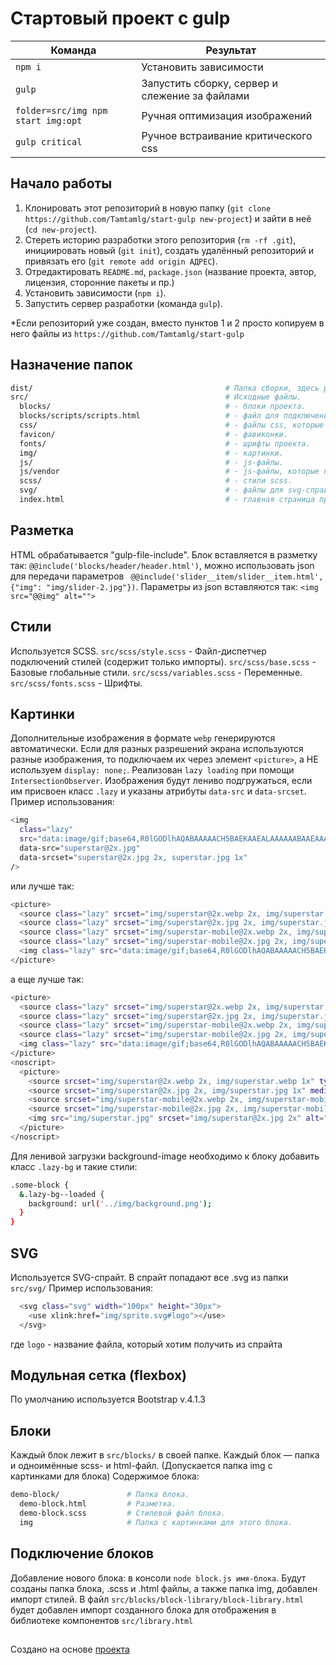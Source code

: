 # Стартовый проект с gulp

<table>
  <thead>
    <tr>
      <th>Команда</th>
      <th>Результат</th>
    </tr>
  </thead>
  <tbody>
    <tr>
      <td width="40%"><code>npm i</code></td>
      <td>Установить зависимости</td>
    </tr>
    <tr>
      <td><code>gulp</code></td>
      <td>Запустить сборку, сервер и слежение за файлами</td>
    </tr>
    <tr>
      <td><code>folder=src/img npm start img:opt</code></td>
      <td>Ручная оптимизация изображений</td>
    </tr>
    <tr>
      <td><code>gulp critical</code></td>
      <td>Ручное встраивание критического css</td>
    </tr>
  </tbody>
</table>



## Начало работы

1. Клонировать этот репозиторий в новую папку (`git clone https://github.com/Tamtamlg/start-gulp new-project`) и зайти в неё (`cd new-project`).
2. Стереть историю разработки этого репозитория (`rm -rf .git`), инициировать новый (`git init`), создать удалённый репозиторий и привязать его (`git remote add origin АДРЕС`).
3. Отредактировать `README.md`, `package.json` (название проекта, автор, лицензия, сторонние пакеты и пр.)
4. Установить зависимости (`npm i`).
5. Запустить сервер разработки (команда `gulp`).

*Если репозиторий уже создан, вместо пунктов 1 и 2 просто копируем в него файлы из `https://github.com/Tamtamlg/start-gulp`



## Назначение папок

```bash
dist/                                           # Папка сборки, здесь работает сервер автообновлений.
src/                                            # Исходные файлы.
  blocks/                                       # - блоки проекта.
  blocks/scripts/scripts.html                   # - файл для подключения скриптов.
  css/                                          # - файлы css, которые не нужно компилировать.
  favicon/                                      # - фавиконки.
  fonts/                                        # - шрифты проекта.
  img/                                          # - картинки.
  js/                                           # - js-файлы.
  js/vendor                                     # - js-файлы, которые не подключаются через npm
  scss/                                         # - стили scss.
  svg/                                          # - файлы для svg-спрайта.
  index.html                                    # - главная страница проекта.
```


## Разметка

HTML обрабатывается "gulp-file-include".
Блок вставляется в разметку так: `@@include('blocks/header/header.html')`, можно использовать json для передачи параметров ` @@include('slider__item/slider__item.html', {"img": "img/slider-2.jpg"})`. Параметры из json вставляются так: `<img src="@@img" alt="">`



## Стили

Используется SCSS.
`src/scss/style.scss` - Файл-диспетчер подключений стилей (содержит только импорты).
`src/scss/base.scss` - Базовые глобальные стили.
`src/scss/variables.scss` - Переменные.
`src/scss/fonts.scss` - Шрифты.



## Картинки

Дополнительные изображения в формате `webp` генерируются автоматически.
Если для разных разрешений экрана используются разные изображения, то подключаем их через элемент `<picture>`, а НЕ используем `display: none;`.
Реализован `lazy loading` при помощи `IntersectionObserver`. Изображения будут лениво подгружаться, если им присвоен класс `.lazy` и указаны атрибуты `data-src` и `data-srcset`.
Пример использования:
```bash
<img
  class="lazy"
  src="data:image/gif;base64,R0lGODlhAQABAAAAACH5BAEKAAEALAAAAAABAAEAAAICTAEAOw=="
  data-src="superstar@2x.jpg"
  data-srcset="superstar@2x.jpg 2x, superstar.jpg 1x"
/>
```
или лучше так:
```bash
<picture>
  <source class="lazy" srcset="img/superstar@2x.webp 2x, img/superstar.webp 1x" type="image/webp" media="(min-width: 768px)">
  <source class="lazy" srcset="img/superstar@2x.jpg 2x, img/superstar.jpg 1x" media="(min-width: 768px)">
  <source class="lazy" srcset="img/superstar-mobile@2x.webp 2x, img/superstar-mobile.webp 1x" type="image/webp">
  <source class="lazy" srcset="img/superstar-mobile@2x.jpg 2x, img/superstar-mobile.jpg 1x">
  <img class="lazy" src="data:image/gif;base64,R0lGODlhAQABAAAAACH5BAEKAAEALAAAAAABAAEAAAICTAEAOw==" srcset="img/superstar@2x.jpg 2x" alt="">
</picture>
```
а еще лучше так:
```bash
<picture>
  <source class="lazy" srcset="img/superstar@2x.webp 2x, img/superstar.webp 1x" type="image/webp" media="(min-width: 768px)">
  <source class="lazy" srcset="img/superstar@2x.jpg 2x, img/superstar.jpg 1x" media="(min-width: 768px)">
  <source class="lazy" srcset="img/superstar-mobile@2x.webp 2x, img/superstar-mobile.webp 1x" type="image/webp">
  <source class="lazy" srcset="img/superstar-mobile@2x.jpg 2x, img/superstar-mobile.jpg 1x">
  <img class="lazy" src="data:image/gif;base64,R0lGODlhAQABAAAAACH5BAEKAAEALAAAAAABAAEAAAICTAEAOw==" srcset="img/superstar@2x.jpg 2x" alt="">
</picture>
<noscript>
  <picture>
    <source srcset="img/superstar@2x.webp 2x, img/superstar.webp 1x" type="image/webp" media="(min-width: 768px)">
    <source srcset="img/superstar@2x.jpg 2x, img/superstar.jpg 1x" media="(min-width: 768px)">
    <source srcset="img/superstar-mobile@2x.webp 2x, img/superstar-mobile.webp 1x" type="image/webp">
    <source srcset="img/superstar-mobile@2x.jpg 2x, img/superstar-mobile.jpg 1x">
    <img src="img/superstar.jpg" srcset="img/superstar@2x.jpg 2x" alt="">
  </picture>
</noscript>
```
Для ленивой загрузки background-image необходимо к блоку добавить класс `.lazy-bg` и такие стили:
```bash
.some-block {
  &.lazy-bg--loaded {
    background: url('../img/background.png');
  }
}
```

## SVG

Используется SVG-спрайт.
В спрайт попадают все .svg из папки `src/svg/`
Пример использования:
```bash
  <svg class="svg" width="100px" height="30px">
    <use xlink:href="img/sprite.svg#logo"></use>
  </svg>
```
где `logo` - название файла, который хотим получить из спрайта


## Модульная сетка (flexbox)

По умолчанию используется Bootstrap v.4.1.3



## Блоки

Каждый блок лежит в `src/blocks/` в своей папке. Каждый блок — папка и одноимённые scss- и html-файл. (Допускается папка img с картинками для блока)
Содержимое блока:

```bash
demo-block/               # Папка блока.
  demo-block.html         # Разметка.
  demo-block.scss         # Стилевой файл блока.
  img                     # Папка с картинками для этого блока.
```


## Подключение блоков

Добавление нового блока: в консоли `node block.js имя-блока`. Будут созданы папка блока, .scss и .html файлы, а также папка img, добавлен импорт стилей.
В файл `src/blocks/block-library/block-library.html` будет добавлен импорт созданного блока для отображения в библиотеке компонентов `src/library.html`




##
Создано на основе [проекта](https://github.com/nicothin/NTH-start-project)